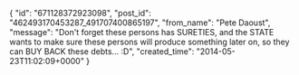  {
   "id": "671128372923098",
   "post_id": "462493170453287_491707400865197",
   "from_name": "Pete Daoust",
   "message": "Don't forget these persons has SURETIES, and the STATE wants to make sure these persons will produce something later on, so they can BUY BACK these debts... :D",
   "created_time": "2014-05-23T11:02:09+0000"
 }
